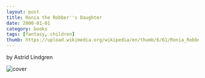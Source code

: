 ```yaml
---
layout: post
title: Ronia the Robber''s Daughter
date: 2000-01-01
category: books
tags: [fantasy, children]
thumb: https://upload.wikimedia.org/wikipedia/en/thumb/6/61/Ronia_Robbers_Daughter.png/220px-Ronia_Robbers_Daughter.png
---
```

by Astrid Lindgren

![cover](http://ecx.images-amazon.com/images/I/71ZT8gCclpL._SL1092_.jpg)
